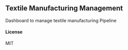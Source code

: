 ## Textile Manufacturing Management

Dashboard to manage textile manufacturing Pipeline

#### License

MIT
